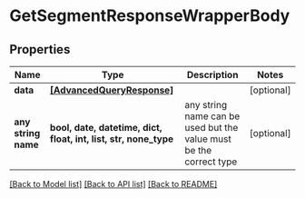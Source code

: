 # GetSegmentResponseWrapperBody


## Properties
Name | Type | Description | Notes
------------ | ------------- | ------------- | -------------
**data** | [**[AdvancedQueryResponse]**](AdvancedQueryResponse.md) |  | [optional] 
**any string name** | **bool, date, datetime, dict, float, int, list, str, none_type** | any string name can be used but the value must be the correct type | [optional]

[[Back to Model list]](../README.md#documentation-for-models) [[Back to API list]](../README.md#documentation-for-api-endpoints) [[Back to README]](../README.md)


